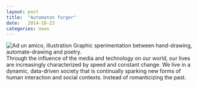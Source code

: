 ```yaml
---
layout: post
title:  "Automaton forger"
date:   2014-10-23
categories: news
---
```


<img src="http://payload155.cargocollective.com/1/10/325579/5411202/ad-un-amico_fab_1600_c.jpg" alt="Ad un amico, illustration">
Graphic sperimentation between hand-drawing, automate-drawing and poetry.


<div class="blockquote"> Through the influence of the media and technology on our world, our lives are increasingly characterized by speed and constant change. We live in a dynamic, data-driven society that is continually sparking new forms of human interaction and social contexts. Instead of romanticizing the past.
</div>
